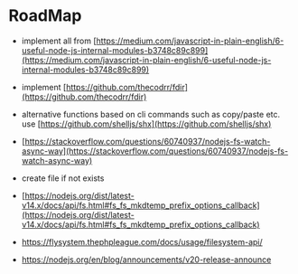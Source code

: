 # RoadMap

-   implement all from [https://medium.com/javascript-in-plain-english/6-useful-node-js-internal-modules-b3748c89c899](https://medium.com/javascript-in-plain-english/6-useful-node-js-internal-modules-b3748c89c899)

-   implement [https://github.com/thecodrr/fdir](https://github.com/thecodrr/fdir)

-   alternative functions based on cli commands such as copy/paste etc. use [https://github.com/shelljs/shx](https://github.com/shelljs/shx)

-   [https://stackoverflow.com/questions/60740937/nodejs-fs-watch-async-way](https://stackoverflow.com/questions/60740937/nodejs-fs-watch-async-way)

-   create file if not exists

-   [https://nodejs.org/dist/latest-v14.x/docs/api/fs.html#fs_fs_mkdtemp_prefix_options_callback](https://nodejs.org/dist/latest-v14.x/docs/api/fs.html#fs_fs_mkdtemp_prefix_options_callback)

-   https://flysystem.thephpleague.com/docs/usage/filesystem-api/

-   https://nodejs.org/en/blog/announcements/v20-release-announce